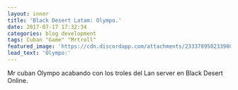 ```yaml
---
layout: inner
title: 'Black Desert Latam: Olympo.'
date: 2017-07-17 17:32:34
categories: blog development
tags: Cuban "Game" "Mrtroll"
featured_image: 'https://cdn.discordapp.com/attachments/233378950233980928/336619996098592768/2017-07-17_121166285.JPG'
lead_text: 'Olympo:'
---
```


Mr cuban Olympo acabando con los troles del Lan server en Black Desert Online.
